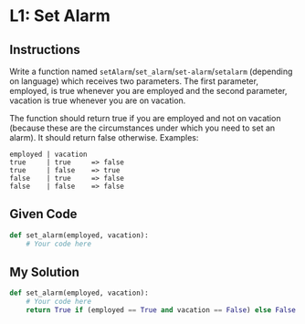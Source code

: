 # L1: Set Alarm

## Instructions

Write a function named `setAlarm`/`set_alarm`/`set-alarm`/`setalarm` (depending on language) which receives two parameters. The first parameter, employed, is true whenever you are employed and the second parameter, vacation is true whenever you are on vacation.

The function should return true if you are employed and not on vacation (because these are the circumstances under which you need to set an alarm). It should return false otherwise. Examples:

```
employed | vacation 
true     | true     => false
true     | false    => true
false    | true     => false
false    | false    => false
```

## Given Code
```python
def set_alarm(employed, vacation):
    # Your code here
```

## My Solution
```python
def set_alarm(employed, vacation):
    # Your code here
    return True if (employed == True and vacation == False) else False
```
